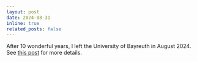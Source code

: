 ```yaml
---
layout: post
date: 2024-08-31
inline: true
related_posts: false
---
```


After 10 wonderful years, I left the University of Bayreuth in August 2024. See <a href="https://www.linkedin.com/posts/straub-christopher_farewell-university-after-10-wonderful-activity-7234540175693946883-lDAS/?utm_source=share">this post</a> for more details.
